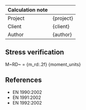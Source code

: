 | Calculation note | |
| - | - |
| Project | {project} |
| Client | {client} |
| Author | {author} |

## Stress verification

M~RD~ = {m_rd:.2f} {moment_units}


## References

- EN 1990:2002
- EN 1991:2002
- EN 1992:2002
